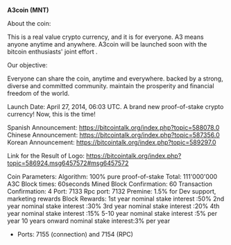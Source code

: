 **A3coin (MNT)**

About the coin:

This is a real value crypto currency, and it is for everyone.
A3 means anyone anytime and anywhere. A3coin will be launched soon with the bitcoin enthusiasts' joint effort .


Our objective:

Everyone can share the coin, anytime and everywhere.
backed by a strong, diverse and committed community.
maintain the prosperity and financial freedom of the world.



Launch Date: April 27, 2014, 06:03 UTC.
A brand new proof-of-stake crypto currency!
Now, this is the time!

Spanish Announcement: https://bitcointalk.org/index.php?topic=588078.0
Chinese Announcement: https://bitcointalk.org/index.php?topic=587356.0
Korean Announcement: https://bitcointalk.org/index.php?topic=589297.0

Link for the Result of Logo: https://bitcointalk.org/index.php?topic=586924.msg6457572#msg6457572



Coin Parameters:
Algorithm: 100% pure proof-of-stake
Total: 111'000'000 A3C
Block times: 60seconds
Mined Block Confirmation: 60
Transaction Confirmation: 4
Port: 7133
Rpc port: 7132
Premine: 1.5% for Dev support, marketing rewards
Block Rewards: 1st year nominal stake interest :50%
                             2nd year nominal stake interest :30%
                             3rd year nominal stake interest :20%
                             4th year nominal stake interest :15%
                             5-10 year nominal stake interest :5% per year
                             10 years onward nominal stake interest:3% per year

- Ports: 7155 (connection) and 7154 (RPC)

